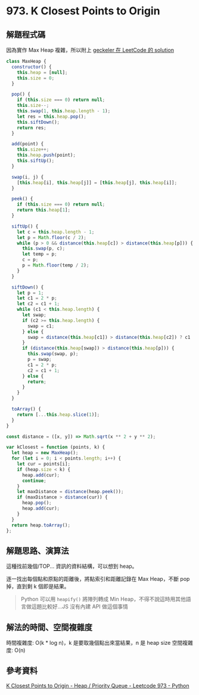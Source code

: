 # 973. K Closest Points to Origin

## 解題程式碼

因為實作 Max Heap 複雜，所以附上 [geckeler 在 LeetCode 的 solution](https://leetcode.com/problems/k-closest-points-to-origin/solutions/642830/javascript-easy-to-understand-maxheap/) 

```javascript
class MaxHeap {
  constructor() {
    this.heap = [null];
    this.size = 0;
  }

  pop() {
    if (this.size === 0) return null;
    this.size--;
    this.swap(1, this.heap.length - 1);
    let res = this.heap.pop();
    this.siftDown();
    return res;
  }

  add(point) {
    this.size++;
    this.heap.push(point);
    this.siftUp();
  }

  swap(i, j) {
    [this.heap[i], this.heap[j]] = [this.heap[j], this.heap[i]];
  }

  peek() {
    if (this.size === 0) return null;
    return this.heap[1];
  }

  siftUp() {
    let c = this.heap.length - 1;
    let p = Math.floor(c / 2);
    while (p > 0 && distance(this.heap[c]) > distance(this.heap[p])) {
      this.swap(p, c);
      let temp = p;
      c = p;
      p = Math.floor(temp / 2);
    }
  }

  siftDown() {
    let p = 1;
    let c1 = 2 * p;
    let c2 = c1 + 1;
    while (c1 < this.heap.length) {
      let swap;
      if (c2 >= this.heap.length) {
        swap = c1;
      } else {
        swap = distance(this.heap[c1]) > distance(this.heap[c2]) ? c1 : c2;
      }
      if (distance(this.heap[swap]) > distance(this.heap[p])) {
        this.swap(swap, p);
        p = swap;
        c1 = 2 * p;
        c2 = c1 + 1;
      } else {
        return;
      }
    }
  }

  toArray() {
    return [...this.heap.slice(1)];
  }
}

const distance = ([x, y]) => Math.sqrt(x ** 2 + y ** 2);

var kClosest = function (points, k) {
  let heap = new MaxHeap();
  for (let i = 0; i < points.length; i++) {
    let cur = points[i];
    if (heap.size < k) {
      heap.add(cur);
      continue;
    }
    let maxDistance = distance(heap.peek());
    if (maxDistance > distance(cur)) {
      heap.pop();
      heap.add(cur);
    }
  }
  return heap.toArray();
};
```

## 解題思路、演算法

這種找前幾個/TOP... 資訊的資料結構，可以想到 heap。

逐一找出每個點和原點的距離後，將點索引和距離記錄在 Max Heap，不斷 pop 掉，直到剩 k 個即是結果。

> Python 可以用 `heapify()` 將陣列轉成 Min Heap，不得不說這時用其他語言做這題比較好...JS 沒有內建 API 做這個事情

## 解法的時間、空間複雜度

時間複雜度: O(k * log n)，k 是要取幾個點出來當結果，n 是 heap size
空間複雜度: O(n)

## 參考資料

[K Closest Points to Origin - Heap / Priority Queue - Leetcode 973 - Python](https://youtu.be/rI2EBUEMfTk)
